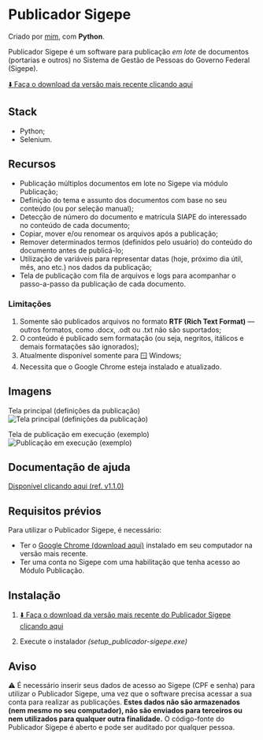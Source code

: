 # Publicador Sigepe

Criado por [mim](https://github.com/cegj), com **Python**.

Publicador Sigepe é um software para publicação *em lote* de documentos (portarias e outros) no Sistema de Gestão de Pessoas do Governo Federal (Sigepe).

[⬇️ Faça o download da versão mais recente clicando aqui](https://github.com/cegj/publicador_sigepe/releases)

## Stack

- Python;
- Selenium.

## Recursos

- Publicação múltiplos documentos em lote no Sigepe via módulo Publicação;
- Definição do tema e assunto dos documentos com base no seu conteúdo (ou por seleção manual);
- Detecção de número do documento e matrícula SIAPE do interessado no conteúdo de cada documento;
- Copiar, mover e/ou renomear os arquivos após a publicação;
- Remover determinados termos (definidos pelo usuário) do conteúdo do documento antes de publicá-lo;
- Utilização de variáveis para representar datas (hoje, próximo dia útil, mês, ano etc.) nos dados da publicação;
- Tela de publicação com fila de arquivos e logs para acompanhar o passo-a-passo da publicação de cada documento.

### Limitações

1. Somente são publicados arquivos no formato **RTF (Rich Text Format)** — outros formatos, como .docx, .odt ou .txt não são suportados;
2. O conteúdo é publicado sem formatação (ou seja, negritos, itálicos e demais formatações são ignorados);
3. Atualmente disponível somente para 🪟 Windows;
4. Necessita que o Google Chrome esteja instalado e atualizado.

## Imagens

Tela principal (definições da publicação)<br>
<img src="https://i.imgur.com/Lvh8sN0.png" title="Tela principal (definições da publicação)" />

Tela de publicação em execução (exemplo)<br>
<img src="https://i.imgur.com/7nM8uQL.gif" title="Publicação em execução (exemplo)" />

## Documentação de ajuda

[Disponível clicando aqui (ref. v1.1.0)](https://cegj.notion.site/Publicador-Sigepe-v1-1-0-Documenta-o-e9f3ed820e9748f1ab1e399b6d4d8134)

## Requisitos prévios

Para utilizar o Publicador Sigepe, é necessário:
-  Ter o [Google Chrome (download aqui)](https://www.google.com/intl/pt-BR/chrome/) instalado em seu computador na versão mais recente.
-  Ter uma conta no Sigepe com uma habilitação que tenha acesso ao Módulo Publicação.

## Instalação

1. [⬇️ Faça o download da versão mais recente do Publicador Sigepe clicando aqui](https://github.com/cegj/publicador_sigepe/releases)

2. Execute o instalador *(setup_publicador-sigepe.exe)*

## Aviso

⚠️ É necessário inserir seus dados de acesso ao Sigepe (CPF e senha) para utilizar o Publicador Sigepe, uma vez que o software precisa acessar a sua conta para realizar as publicações. **Estes dados não são armazenados (nem mesmo no seu computador), não são enviados para terceiros ou nem utilizados para qualquer outra finalidade.** O código-fonte do Publicador Sigepe é aberto e pode ser auditado por qualquer pessoa.
